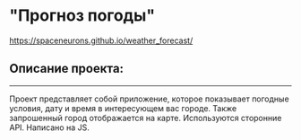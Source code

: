 # "Прогноз погоды"

https://spaceneurons.github.io/weather_forecast/

## Описание проекта:
-----
Проект представляет собой приложение, которое показывает погодные условия, дату и время в интересующем вас городе. Также запрошенный город отображается на карте. Используются сторонние API. Написано на JS.
